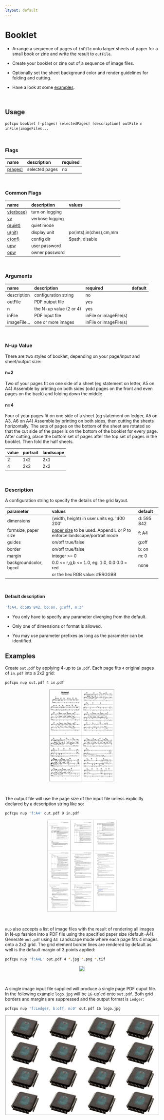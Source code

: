 ```yaml
---
layout: default
---
```


# Booklet

* Arrange a sequence of pages of `inFile` onto larger sheets of paper for a small book or zine and write the result to `outFile`.

* Create your booklet or zine out of a sequence of image files.

* Optionally set the sheet background color and render guidelines for folding and cutting.

* Have a look at some [examples](#examples).

<br>


## Usage

```
pdfcpu booklet [-p(ages) selectedPages] [description] outFile n inFile|imageFiles...
```

<br>

### Flags

| name                                         | description    | required
|:---------------------------------------------|:---------------|---------
| [p(ages)](../getting_started/page_selection) | selected pages | no

<br>

### Common Flags

| name                                            | description     | values
|:------------------------------------------------|:----------------|:-------
| [v(erbose)](../getting_started/common_flags.md) | turn on logging |
| [vv](../getting_started/common_flags.md)        | verbose logging |
| [q(uiet)](../getting_started/common_flags.md)   | quiet mode      |
| [u(nit)](../getting_started/common_flags.md)    | display unit    | po(ints),in(ches),cm,mm
| [c(onf)](../getting_started/common_flags.md)       | config dir      | $path, disable
| [upw](../getting_started/common_flags.md)          | user password   |
| [opw](../getting_started/common_flags.md)          | owner password  |

<br>

### Arguments

| name         | description          | required | default
|:-------------|:---------------------|:---------|:-
| description  | configuration string | no
| outFile      | PDF output file      | yes
| n            | the N-up value (2 or 4) | yes
| inFile       | PDF input file       | inFile or imageFile(s)
| imageFile... | one or more images   | inFile or imageFile(s)

<br>

### N-up Value

There are two styles of booklet, depending on your page/input and sheet/output size:

#### n=2

Two of your pages fit on one side of a sheet (eg statement on letter, A5 on A4)
Assemble by printing on both sides (odd pages on the front and even pages on the back) and folding down the middle.

#### n=4

Four of your pages fit on one side of a sheet (eg statement on ledger, A5 on A3, A6 on A4)
Assemble by printing on both sides, then cutting the sheets horizontally.
The sets of pages on the bottom of the sheet are rotated so that the cut side of the
paper is on the bottom of the booklet for every page. After cutting, place the bottom
set of pages after the top set of pages in the booklet. Then fold the half sheets.

| value | portrait | landscape
|:------|:---------|----------
| 2     | 1x2      | 2x1
| 4     | 2x2      | 2x2

<br>

### Description

A configuration string to specify the details of the grid layout.

| parameter            | values                                      | default
|:---------------------|:--------------------------------------------|:--
| dimensions           | (width, height) in user units eg. '400 200' | d: 595 842
| formsize, paper size | [paper size](../paper.md) to be used. Append L or P to enforce landscape/portrait mode| f: A4
| guides               | on/off true/false                           | g:off
| border               | on/off true/false                           | b: on
| margin               | integer >= 0                                | m: 0
| backgroundcolor, bgcol | 0.0 <= r,g,b <= 1.0, eg. 1.0, 0.0 0.0 = red | none
|                      | or the hex RGB value: #RRGGBB               |

<br>

#### Default description

```sh
'f:A4, d:595 842, bo:on, g:off, m:3'
```

* You only have to specify any parameter diverging from the default.

* Only one of dimensions or format is allowed.

* You may use parameter prefixes as long as the parameter can be identified.


## Examples

Create `out.pdf` by applying 4-up to `in.pdf`. Each page fits `4` original pages of `in.pdf` into a 2x2 grid:
```sh
pdfcpu nup out.pdf 4 in.pdf
```

<p align="center">
  <img style="border-color:silver" border="1" src="resources/nup4pdf.png" height="300">
</p>

<br>

The output file will use the page size of the input file unless explicitly declared by a description string like so:
```sh
pdfcpu nup 'f:A4' out.pdf 9 in.pdf
```

<p align="center">
  <img style="border-color:silver" border="1" src="resources/nup9pdf.png" height="300">
</p>

<br>

`nup` also accepts a list of image files with the result of rendering all images
in N-up fashion into a PDF file using the specified paper size (default=A4).
Generate `out.pdf` using `A4 L`andscape mode where each page fits 4 images onto a 2x2 grid.
The grid element border lines are rendered by default as well is the default margin of 3 points applied:

```sh
pdfcpu nup 'f:A4L' out.pdf 4 *.jpg *.png *.tif
````


<p align="center">
  <img style="border-color:silver" border="1" src="resources/nup4img.png">
</p>

<br>

A single image input file supplied will produce a single page PDF ouput file.<br>
In the following example `logo.jpg` will be `16`-up'ed onto `out.pdf`.
Both grid borders and margins are suppressed and the output format is `Ledger`:

```sh
pdfcpu nup 'f:Ledger, b:off, m:0' out.pdf 16 logo.jpg
```


<p align="center">
  <img style="border-color:silver" border="1" src="resources/nup16img.png">
</p>